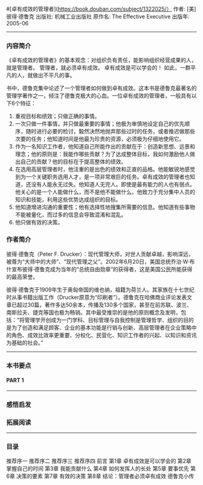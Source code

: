 #[卓有成效的管理者](https://book.douban.com/subject/1322025/）
作者:  [美] 彼得·德鲁克
出版社: 机械工业出版社
原作名: The Effective Executive
出版年: 2005-06
***
### 内容简介 
《卓有成效的管理者》的基本观念：对组织负有责任，能影响组织经营成果的人，就是管理者。
管理者，就必须卓有成效。
卓有成效是可以学会的！
如此，一群平凡的人，就做出不平凡的事。

书中，德鲁克集中论述了一个管理者如何做到卓有成效。这本书是德鲁克最著名的管理学著作之一，倾注了德鲁克极大的心血。一位卓有成效的管理者，一般具有以下6个特征：
1. 重视目标和绩效；只做正确的事情。
2. 一次只做一件事情，并只做最重要的事情；他极为审慎地设定自己的优先顺序，随时进行必要的检讨，毅然决然地抛弃那些过时的任务，或者推迟做那些次要的任务；他知道时间是他最为珍贵的资源，必须极为仔细地使用它。
3. 作为一名知识工作者，他知道自己所能作出的贡献在于：创造新思想、远景和理念；他的原则是：我能作哪些贡献？为了达成整体目标，我如何激励他人做出自己的贡献？他的目标在于提高整体的绩效。
4. 在选用高层管理者时，他注重的是出色的绩效和正直的品格。他能敏锐地感觉到为一个关键职务选用人才，是一项非常艰巨的任务。卓有成效的管理者也知道，还没有人能永无过失。他知道人无完人。即使是最有能力的人也有弱点。他关心的是一个人能做什么，而不是他不能做什么。他致力于充分集中人员的知识和技能，利用这些优势达成组织的目标。
5. 他知道增进沟通的重要性；他有选择性地搜集所需要的信息。他知道有些事物不能被量化，而过多的信息会导致混淆和混乱。
6. 他只做有效的决策。

### 作者简介 
彼得·德鲁克（Peter F. Drucker）：现代管理大师，对世人贡献卓越，影响深远，被尊为“大师中的大师”、“现代管理之父”。2002年6月20日，美国总统乔治·W·布什宣布彼得·德鲁克成为当年的“总统自由勋章”的获得者，这是美国公民所能获得的最高荣誉。

彼得·德鲁克于1909年生于奥匈帝国的维也纳，祖籍为荷兰人。其家族在十七世纪时从事书籍出版工作（Drucker原意为“印刷者”）。德鲁克在哈佛商业评论发表文章已超过30篇，著作多达50余本，传播及130多个国家，甚至在前苏联、波兰、南斯拉夫、捷克等国也极为畅销。其中最受推崇的是他的原则概念及发明，包括：“将管理学开创成为一门学科、目标管理与自我控制是管理哲学、组织的目的是为了创造和满足顾客、企业的基本功能是行销与创新、高层管理者在企业策略中的角色、成效比效率更重要、分权化、民营化、知识工作者的兴起、以知识和资讯为基础的社会。”

***
### 本书要点


#### PART 1 
***
### 感悟启发
### 拓展阅读
***
### 目录
推荐序一
推荐序二
推荐序三
推荐序四
前言
第1章 卓有成效是可以学会的
第2章 掌握自己的时间
第3章 我能贡献什么
第4章 如何发挥人的长处
第5章 要事优先
第6章 决策的要素
第7章 有效的决策
第8章 结论：管理者必须卓有成效
德鲁克小传